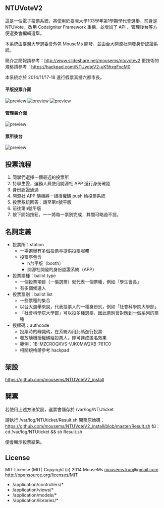 ## NTUVoteV2

這是一個電子投票系統，將使用於臺灣大學103學年第1學期學代會選舉，前身是 NTUVote，改用 Codeigniter Framework 重構，並增加了 API 、管理後台等方便選委會編輯選舉。

本系統由臺灣大學選委會外包 MouseMs 開發，並由台大開源社開發身份認證系統。

簡介之簡報請參考：http://www.slideshare.net/mousems/ntuvotev2
更技術的規格請參考：https://hackpad.com/NTUvoteV2-uK5hxqFocM0


本系統亦於 2014/11/17-18 進行假票真投六都市長。

#### 平版投票介面

![preview](https://dl.dropboxusercontent.com/s/5xth0ebcvb7hx0z/SC-VBm1E.png?dl=0)
![preview](https://dl.dropboxusercontent.com/s/66t2t1cwnwgqas7/SC-2Sr90.png?dl=0)
![preview](https://dl.dropboxusercontent.com/s/rgce9xtw2d8ljqd/SC-e57FI.png?dl=0)

#### 管理員介面

![preview](https://dl.dropboxusercontent.com/s/xgdfd0ffpx86y16/SC-GHrWJ.png?dl=0)

#### 票所後台

![preview](https://dl.dropboxusercontent.com/s/sfyas1b324ks5sj/SC-kK8Ij.png?dl=0)

## 投票流程


1. 同學們選擇一個最近的投票所
2. 持學生證，選務人員使用開源社 APP 進行身份確認
3. 身份認證通過
4. 開源社 APP 隨機將一組授權碼 push 給投票系統
5. 投票系統回答：請至第n號平版
6. 前往第n號平版
7. 按下開始按鈕，一一將每一票別完成，其間可略過不投。



## 名詞定義


* 投票所：station
	* 一場選舉有多個投票亭提供投票服務
	* 投票亭包含
		* n台平版（booth）
		* 開源社開發的身份認證系統（APP）
* 投票票種：ballot type
    * 一個投票項目（一張選票）就代表一個票種，例如「學生會長」
    * 有多個候選人
* 投票票別：ballot list
	* 一些票種的集合
	* 以台大選舉來說，代表投票人的一種身份別，例如「社會科學院大學部」
	* 「社會科學院大學部」可以投多種選票，因此票別會對應到一個系列的票種
* 授權碼：authcode
	* 投票時的辨識碼，在系統內用此碼進行投票
	* 發放隨機授權碼給投票人，即可達成匿名效果
	* 範例：1B-MZCROQXVS-VJK0MW2XB-761C0
	* 相關規格請參考 hackpad
	
## 架設

https://github.com/mousems/NTUVoteV2_install

## 開票

若使用上述方法架設，選票會儲存於 /var/log/NTUticket

請執行 /var/log/NTUticket/Result.sh
開票原始碼：https://github.com/mousems/NTUVoteV2_install/blob/master/Result.sh
如：cd /var/log/NTUticket && sh Result.sh

便會顯示投票結果。


## License

MIT License (MIT)
Copyright (c) 2014 MouseMs <mousems.kuo@gmail.com>
http://opensource.org/licenses/MIT

* /application/controllers/*
* /application/views/*
* /application/models/*
* /application/libraries/*

